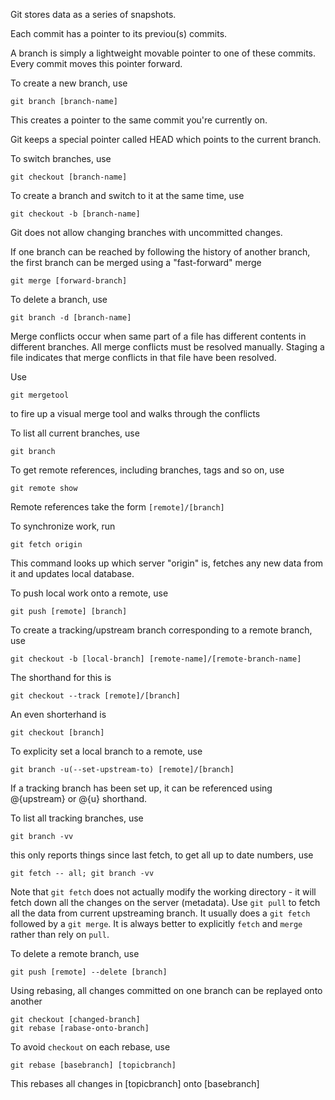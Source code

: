 Git stores data as a series of snapshots.

Each commit has a pointer to its previou(s) commits.

A branch is simply a lightweight movable pointer to one of these commits. Every
commit moves this pointer forward.

To create a new branch, use
```
git branch [branch-name]
```
This creates a pointer to the same commit you're currently on.

Git keeps a special pointer called HEAD which points to the current branch.

To switch branches, use
```
git checkout [branch-name]
```

To create a branch and switch to it at the same time, use
```
git checkout -b [branch-name]
```

Git does not allow changing branches with uncommitted changes.

If one branch can be reached by following the history of another branch, the
first branch can be merged using a "fast-forward" merge
```
git merge [forward-branch]
```

To delete a branch, use
```
git branch -d [branch-name]
```

Merge conflicts occur when same part of a file has different contents in
different branches. All merge conflicts must be resolved manually. Staging a
file indicates that merge conflicts in that file have been resolved.

Use
```
git mergetool
```
to fire up a visual merge tool and walks through the conflicts

To list all current branches, use
```
git branch
```

To get remote references, including branches, tags and so on, use
```
git remote show
```

Remote references take the form `[remote]/[branch]`

To synchronize work, run
```
git fetch origin
```
This command looks up which server "origin" is, fetches any new data from it
and updates local database.

To push local work onto a remote, use
```
git push [remote] [branch]
```

To create a tracking/upstream branch corresponding to a remote branch, use
```
git checkout -b [local-branch] [remote-name]/[remote-branch-name]
```
The shorthand for this is
```
git checkout --track [remote]/[branch]
```
An even shorterhand is
```
git checkout [branch]
```
To explicity set a local branch to a remote, use
```
git branch -u(--set-upstream-to) [remote]/[branch]
```

If a tracking branch has been set up, it can be referenced using @{upstream} or
@{u} shorthand.

To list all tracking branches, use
```
git branch -vv
```
this only reports things since last fetch, to get all up to date numbers, use
```
git fetch -- all; git branch -vv
```
Note that `git fetch` does not actually modify the working directory - it will
fetch down all the changes on the server (metadata). Use `git pull` to fetch all
the data from current upstreaming branch. It usually does a `git fetch` followed
by a `git merge`. It is always better to explicitly `fetch` and `merge` rather 
than rely on `pull`.

To delete a remote branch, use
```
git push [remote] --delete [branch]
```

Using rebasing, all changes committed on one branch can be replayed onto another
```
git checkout [changed-branch]
git rebase [rabase-onto-branch]
```

To avoid `checkout` on each rebase, use
```
git rebase [basebranch] [topicbranch]
```
This rebases all changes in [topicbranch] onto [basebranch]

